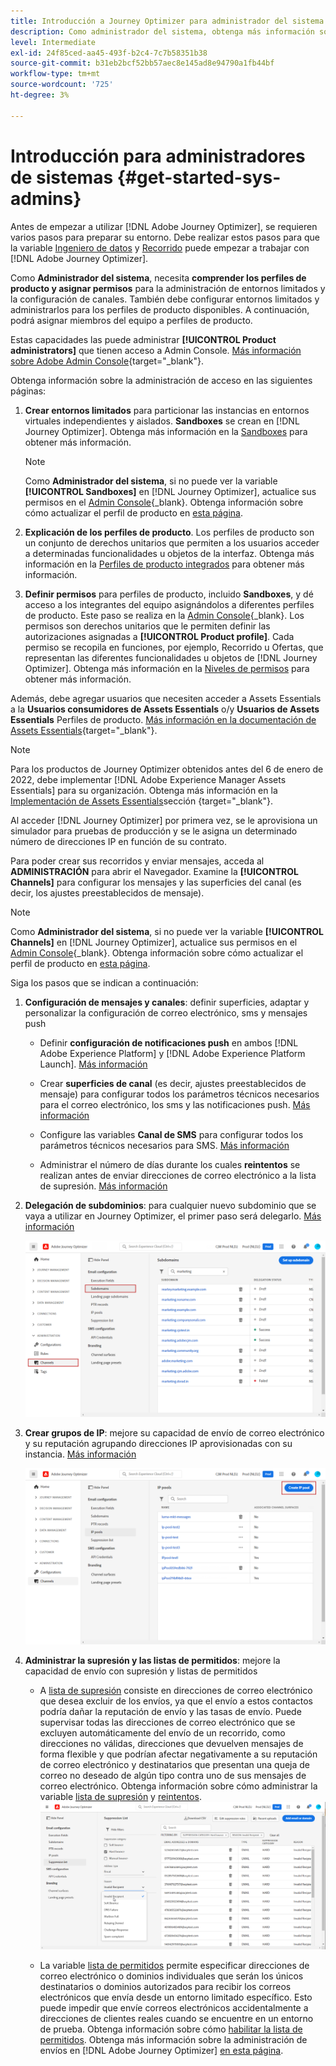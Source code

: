 ```yaml
---
title: Introducción a Journey Optimizer para administrador del sistema
description: Como administrador del sistema, obtenga más información sobre cómo trabajar con Journey Optimizer
level: Intermediate
exl-id: 24f85ced-aa45-493f-b2c4-7c7b58351b38
source-git-commit: b31eb2bcf52bb57aec8e145ad8e94790a1fb44bf
workflow-type: tm+mt
source-wordcount: '725'
ht-degree: 3%

---
```


# Introducción para administradores de sistemas {#get-started-sys-admins}

Antes de empezar a utilizar [!DNL Adobe Journey Optimizer], se requieren varios pasos para preparar su entorno.  Debe realizar estos pasos para que la variable [Ingeniero de datos](data-engineer.md) y [Recorrido](marketer.md) puede empezar a trabajar con [!DNL Adobe Journey Optimizer].


Como **Administrador del sistema**, necesita **comprender los perfiles de producto y asignar permisos** para la administración de entornos limitados y la configuración de canales. También debe configurar entornos limitados y administrarlos para los perfiles de producto disponibles. A continuación, podrá asignar miembros del equipo a perfiles de producto.

Estas capacidades las puede administrar **[!UICONTROL Product administrators]** que tienen acceso a Admin Console. [Más información sobre Adobe Admin Console](https://helpx.adobe.com/es/enterprise/admin-guide.html){target=&quot;_blank&quot;}.

Obtenga información sobre la administración de acceso en las siguientes páginas:

1. **Crear entornos limitados** para particionar las instancias en entornos virtuales independientes y aislados. **Sandboxes** se crean en [!DNL Journey Optimizer]. Obtenga más información en la [Sandboxes](../../administration/sandboxes.md) para obtener más información.

   >[!NOTE]
   >Como **Administrador del sistema**, si no puede ver la variable **[!UICONTROL Sandboxes]** en [!DNL Journey Optimizer], actualice sus permisos en el [Admin Console](https://adminconsole.adobe.com/){_blank}. Obtenga información sobre cómo actualizar el perfil de producto en [esta página](../../administration/permissions.md#edit-product-profile).

1. **Explicación de los perfiles de producto**. Los perfiles de producto son un conjunto de derechos unitarios que permiten a los usuarios acceder a determinadas funcionalidades u objetos de la interfaz. Obtenga más información en la [Perfiles de producto integrados](../../administration/ootb-product-profiles.md) para obtener más información.

1. **Definir permisos** para perfiles de producto, incluido **Sandboxes**, y dé acceso a los integrantes del equipo asignándolos a diferentes perfiles de producto. Este paso se realiza en la [Admin Console](https://adminconsole.adobe.com/){_blank}. Los permisos son derechos unitarios que le permiten definir las autorizaciones asignadas a **[!UICONTROL Product profile]**. Cada permiso se recopila en funciones, por ejemplo, Recorrido u Ofertas, que representan las diferentes funcionalidades u objetos de [!DNL Journey Optimizer]. Obtenga más información en la [Niveles de permisos](../../administration/high-low-permissions.md) para obtener más información.

Además, debe agregar usuarios que necesiten acceder a Assets Essentials a la **Usuarios consumidores de Assets Essentials** o/y **Usuarios de Assets Essentials** Perfiles de producto. [Más información en la documentación de Assets Essentials](https://experienceleague.adobe.com/docs/experience-manager-assets-essentials/help/deploy-administer.html){target=&quot;_blank&quot;}.

>[!NOTE]
>Para los productos de Journey Optimizer obtenidos antes del 6 de enero de 2022, debe implementar [!DNL Adobe Experience Manager Assets Essentials] para su organización. Obtenga más información en la [Implementación de Assets Essentials](https://experienceleague.adobe.com/docs/experience-manager-assets-essentials/help/deploy-administer.html)sección {target=&quot;_blank&quot;}.

Al acceder [!DNL Journey Optimizer] por primera vez, se le aprovisiona un simulador para pruebas de producción y se le asigna un determinado número de direcciones IP en función de su contrato.

Para poder crear sus recorridos y enviar mensajes, acceda al **ADMINISTRACIÓN** para abrir el Navegador. Examine la **[!UICONTROL Channels]** para configurar los mensajes y las superficies del canal (es decir, los ajustes preestablecidos de mensaje).

>[!NOTE]
>Como **Administrador del sistema**, si no puede ver la variable **[!UICONTROL Channels]** en [!DNL Journey Optimizer], actualice sus permisos en el [Admin Console](https://adminconsole.adobe.com/){_blank}. Obtenga información sobre cómo actualizar el perfil de producto en [esta página](../../administration/permissions.md#edit-product-profile).

Siga los pasos que se indican a continuación:

1. **Configuración de mensajes y canales**: definir superficies, adaptar y personalizar la configuración de correo electrónico, sms y mensajes push

   * Definir **configuración de notificaciones push** en ambos [!DNL Adobe Experience Platform] y [!DNL Adobe Experience Platform Launch]. [Más información](../../configuration/push-gs.md)

   * Crear **superficies de canal** (es decir, ajustes preestablecidos de mensaje) para configurar todos los parámetros técnicos necesarios para el correo electrónico, los sms y las notificaciones push. [Más información](../../configuration/channel-surfaces.md)

   * Configure las variables **Canal de SMS** para configurar todos los parámetros técnicos necesarios para SMS. [Más información](../../configuration/sms-configuration.md)

   * Administrar el número de días durante los cuales **reintentos** se realizan antes de enviar direcciones de correo electrónico a la lista de supresión. [Más información](../../configuration/manage-suppression-list.md)

1. **Delegación de subdominios**: para cualquier nuevo subdominio que se vaya a utilizar en Journey Optimizer, el primer paso será delegarlo. [Más información](../../configuration/about-subdomain-delegation.md)

   ![](../assets/subdomain.png)

1. **Crear grupos de IP**: mejore su capacidad de envío de correo electrónico y su reputación agrupando direcciones IP aprovisionadas con su instancia. [Más información](../../configuration/ip-pools.md)

   ![](../assets/ip-pool.png)

1. **Administrar la supresión y las listas de permitidos**: mejore la capacidad de envío con supresión y listas de permitidos

   * A [lista de supresión](../../reports/suppression-list.md) consiste en direcciones de correo electrónico que desea excluir de los envíos, ya que el envío a estos contactos podría dañar la reputación de envío y las tasas de envío. Puede supervisar todas las direcciones de correo electrónico que se excluyen automáticamente del envío de un recorrido, como direcciones no válidas, direcciones que devuelven mensajes de forma flexible y que podrían afectar negativamente a su reputación de correo electrónico y destinatarios que presentan una queja de correo no deseado de algún tipo contra uno de sus mensajes de correo electrónico. Obtenga información sobre cómo administrar la variable [lista de supresión](../../configuration/manage-suppression-list.md) y [reintentos](../../configuration/retries.md).
   ![](../assets/suppression-list-filtering-example.png)

   * La variable [lista de permitidos](../../configuration/allow-list.md) permite especificar direcciones de correo electrónico o dominios individuales que serán los únicos destinatarios o dominios autorizados para recibir los correos electrónicos que envía desde un entorno limitado específico. Esto puede impedir que envíe correos electrónicos accidentalmente a direcciones de clientes reales cuando se encuentre en un entorno de prueba. Obtenga información sobre cómo [habilitar la lista de permitidos](../../configuration/allow-list.md).
   Obtenga más información sobre la administración de envíos en [!DNL Adobe Journey Optimizer] [en esta página](../../reports/deliverability.md).
